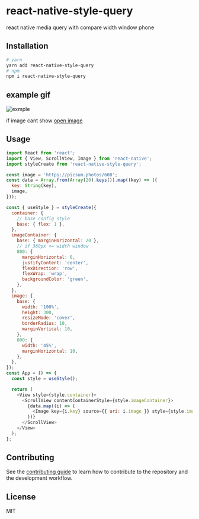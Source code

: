 # react-native-style-query

react native media query with compare width window phone

## Installation

```sh
# yarn
yarn add react-native-style-query
# npm
npm i react-native-style-query
```

## example gif

![exmple](https://uc3b606595ca33f520e12204dff6.previews.dropboxusercontent.com/p/thumb/ABdNTnLAqGn-eeOFUsSNXjV1YVXAhaPAjqu2-dV0WDlVsYgE8xDyjsHrR1zd5bMkk634o46CMvvG2SaPG6IysMJFEe_jK75ysRSuN0_-OS2LzgoENwdAEd2zw-2gIaoqFExp9i3nN168lMGoAKD0IgvkQubVMSpObETZN2QkAxKQjw0KLMuw2uNRJsH7SL3caHOGKeVo--gORJSDqMoL0T9VD0wMrmRZopT0jQkOdykyCWpej8TvjiMr9RECyV_8RaXsg5PxqHtewxw53-ZyQ_iD37yAkoE5KnKCE7E_YR3QN7GYbU9kMsHoqTQWnu5sFXOa3MLcrEEqau8rG70Zv7krjP2rBxSAnsHXLO1zSYyHn-46jbLaWaBpjuYJxuD0pKDeuTNQ0mWUWajjnM1wEITicPcBH7nf97TFIXHtH6urxp4f6EN_a6G_rYnlLkOfpilYh7bDoZ1sh2kbgvtLpP6AiICAX6a3L5ezOJncuY2TCVFUrF7VPerkMFZsCGaiJCrPWQYmUhCUBIFfII6j4_7-2Ta4RyZww6V5a42RTb_I9w/p.gif)

if image cant show [open image](https://www.dropbox.com/s/sdsbz55ioa5vqc5/preview-min.gif?dl=0)

## Usage

```js
import React from 'react';
import { View, ScrollView, Image } from 'react-native';
import styleCreate from 'react-native-style-query';

const image = 'https://picsum.photos/600';
const data = Array.from(Array(20).keys()).map((key) => ({
  key: String(key),
  image,
}));

const { useStyle } = styleCreate({
  container: {
    // base config style
    base: { flex: 1 },
  },
  imageContainer: {
    base: { marginHorizontal: 20 },
    // if 360px <= width window
    800: {
      marginHorizontal: 0,
      justifyContent: 'center',
      flexDirection: 'row',
      flexWrap: 'wrap',
      backgroundColor: 'green',
    },
  },
  image: {
    base: {
      width: '100%',
      height: 300,
      resizeMode: 'cover',
      borderRadius: 10,
      marginVertical: 10,
    },
    800: {
      width: '45%',
      marginHorizontal: 10,
    },
  },
});
const App = () => {
  const style = useStyle();

  return (
    <View style={style.container}>
      <ScrollView contentContainerStyle={style.imageContainer}>
        {data.map((i) => (
          <Image key={i.key} source={{ uri: i.image }} style={style.image} />
        ))}
      </ScrollView>
    </View>
  );
};
```

## Contributing

See the [contributing guide](CONTRIBUTING.md) to learn how to contribute to the repository and the development workflow.

## License

MIT
